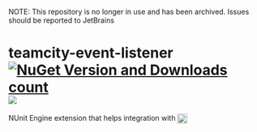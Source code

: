 NOTE: This repository is no longer in use and has been archived. Issues should be reported to JetBrains

# teamcity-event-listener [![NuGet Version and Downloads count](https://buildstats.info/nuget/NUnit.Extension.TeamCityEventListener)](https://www.nuget.org/packages/NUnit.Extension.TeamCityEventListener) [<img src="https://teamcity.jetbrains.com/app/rest/builds/buildType:NUnitTeamCityExtension_NUnitTeamCityExtension/statusIcon"/>](https://teamcity.jetbrains.com/viewType.html?buildTypeId=NUnitTeamCityExtension_NUnitTeamCityExtension&guest=1)

NUnit Engine extension that helps integration with [<img src="https://cdn.worldvectorlogo.com/logos/teamcity.svg" height="20" align="center"/>](https://www.jetbrains.com/teamcity/)
